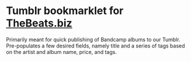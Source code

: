 # Tumblr bookmarklet for [TheBeats.biz](http://thebeatsbiz.tumblr.com)

Primarily meant for quick publishing of Bandcamp albums to our Tumblr. Pre-populates a few desired fields, namely title and a series of tags based on the artist and album name, price, and tags.